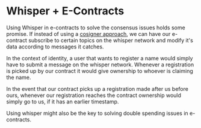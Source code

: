 # Whisper + E-Contracts

Using Whisper in e-contracts to solve the consensus issues holds some promise. If instead of using a [cosigner approach](Cosigner.md), we can have our e-contract subscribe to certain topics on the whisper network and modify it's data according to messages it catches.

In the context of identity, a user that wants to register a name would simply have to submit a message on the whisper network. Whenever a registration is picked up by our contract it would give ownership to whoever is claiming the name.

In the event that our contract picks up a registration made after us before ours, whenever our registration reaches the contract ownership would simply go to us, if it has an earlier timestamp.

Using whisper might also be the key to solving double spending issues in e-contracts.
